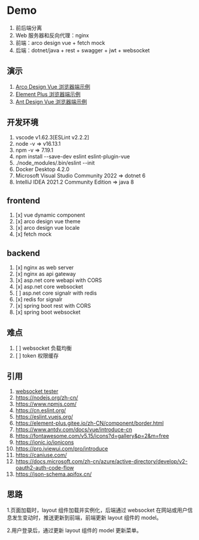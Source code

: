 # Demo

1. 前后端分离
1. Web 服务器和反向代理：nginx
1. 前端：arco design vue + fetch mock
1. 后端：dotnet/java + rest + swagger + jwt + websocket

## 演示

1. [Arco Design Vue 浏览器端示例](examples/arco-design-vue/)
1. [Element Plus 浏览器端示例](examples/element-plus/)
1. [Ant Design Vue 浏览器端示例](examples/ant-design-vue/)

## 开发环境

1. vscode v1.62.3[ESLint v2.2.2]
1. node -v => v16.13.1
1. npm -v => 7.19.1
1. npm install --save-dev eslint eslint-plugin-vue
1. ./node_modules/.bin/eslint --init
1. Docker Desktop 4.2.0
1. Microsoft Visual Studio Community 2022 => dotnet 6
1. IntelliJ IDEA 2021.2 Community Edition => java 8

## frontend

1. [x] vue dynamic component
1. [x] arco design vue theme
1. [x] arco design vue locale
1. [x] fetch mock

## backend

1. [x] nginx as web server
1. [x] nginx as api gateway
1. [x] asp.net core webapi with CORS
1. [x] asp.net core websocket
1. [ ] asp.net core signalr with redis
1. [x] redis for signalr
1. [x] spring boot rest with CORS
1. [x] spring boot websocket

## 难点

1. [ ] websocket 负载均衡
1. [ ] token 权限缓存

## 引用

1. [websocket tester](https://www.piesocket.com/websocket-tester)
1. <https://nodejs.org/zh-cn/>
1. <https://www.npmjs.com/>
1. <https://cn.eslint.org/>
1. <https://eslint.vuejs.org/>
1. <https://element-plus.gitee.io/zh-CN/component/border.html>
1. <https://www.antdv.com/docs/vue/introduce-cn>
1. <https://fontawesome.com/v5.15/icons?d=gallery&p=2&m=free>
1. <https://ionic.io/ionicons>
1. <https://pro.iviewui.com/pro/introduce>
1. <https://caniuse.com/>
1. <https://docs.microsoft.com/zh-cn/azure/active-directory/develop/v2-oauth2-auth-code-flow>
1. <https://json-schema.apifox.cn/>

## 思路

1.页面加载时，layout 组件加载并实例化，后端通过 websocket 在网站或用户信息发生变动时，推送更新到前端，前端更新 layout 组件的 model。

2.用户登录后，通过更新 layout 组件的 model 更新菜单。
